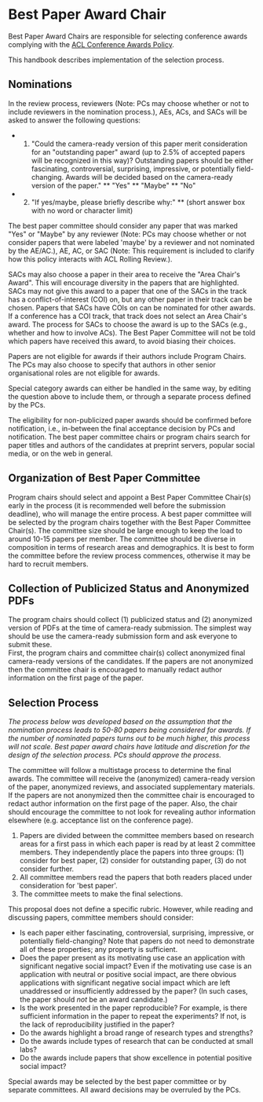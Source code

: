 # Best Paper Award Chair

Best Paper Award Chairs are responsible for selecting conference awards complying with the [ACL Conference Awards Policy](https://www.aclweb.org/adminwiki/index.php/ACL_Conference_Awards_Policy). 

This handbook describes implementation of the selection process. 

## Nominations 

In the review process, reviewers (Note: PCs may choose whether or not to include reviewers in the nomination process.), AEs, ACs, and SACs will be asked to answer the following questions:

* 1. "Could the camera-ready version of this paper merit consideration for an "outstanding paper" award (up to 2.5% of accepted papers will be recognized in this way)? Outstanding papers should be either fascinating, controversial, surprising, impressive, or potentially field-changing. Awards will be decided based on the camera-ready version of the paper."
** "Yes"
** "Maybe"
** "No"
* 2. "If yes/maybe, please briefly describe why:"
** (short answer box with no word or character limit)

The best paper committee should consider any paper that was marked "Yes" or "Maybe" by any reviewer (Note: PCs may choose whether or not consider papers that were labeled 'maybe' by a reviewer and not nominated by the AE/AC.), AE, AC, or SAC (Note:  This requirement is included to clarify how this policy interacts with ACL Rolling Review.).

SACs may also choose a paper in their area to receive the "Area Chair's Award". This will encourage diversity in the papers that are highlighted. SACs may not give this award to a paper that one of the SACs in the track has a conflict-of-interest (COI) on, but any other paper in their track can be chosen. Papers that SACs have COIs on can be nominated for other awards. If a conference has a COI track, that track does not select an Area Chair's award. The process for SACs to choose the award is up to the SACs (e.g., whether and how to involve ACs). The Best Paper Committee will not be told which papers have received this award, to avoid biasing their choices.

Papers are not eligible for awards if their authors include Program Chairs. The PCs may also choose to specify that authors in other senior organisational roles are not eligible for awards.

Special category awards can either be handled in the same way, by editing the question above to include them, or through a separate process defined by the PCs.

The eligibility for non-publicized paper awards should be confirmed before notification, i.e., in-between the final acceptance decision by PCs and notification. The best paper committee chairs or program chairs search for paper titles and authors of the candidates at preprint servers, popular social media, or on the web in general.  

## Organization of Best Paper Committee 

Program chairs should select and appoint a Best Paper Committee Chair(s) early in the process (it is recommended well before the submission deadline), who will manage the entire process. A best paper committee will be selected by the program chairs together with the Best Paper Committee Chair(s). The committee size should be large enough to keep the load to around 10-15 papers per member. The committee should be diverse in composition in terms of research areas and demographics. It is best to form the committee before the review process commences, otherwise it may be hard to recruit members.

## Collection of Publicized Status and Anonymized PDFs
The program chairs should collect (1) publicized status and (2) anonymized version of PDFs at the time of camera-ready submission. The simplest way should be use the camera-ready submission form and ask everyone to submit these.  
First, the program chairs and committee chair(s) collect anonymized final camera-ready versions of the candidates. If the papers are not anonymized then the committee chair is encouraged to manually redact author information on the first page of the paper. 

## Selection Process
*The process below was developed based on the assumption that the nomination process leads to 50-80 papers being considered for awards. If the number of nominated papers turns out to be much higher, this process will not scale.  Best paper award chairs have latitude and discretion for the design of the selection process. PCs should approve the process.*

The committee will follow a multistage process to determine the final awards. The committee will receive the (anonymized) camera-ready version of the paper, anonymized reviews, and associated supplementary materials. If the papers are not anonymized then the committee chair is encouraged to redact author information on the first page of the paper. Also, the chair should encourage the committee to not look for revealing author information elsewhere (e.g. acceptance list on the conference page).
1. Papers are divided between the committee members based on research areas for a first pass in which each paper is read by at least 2 committee members. They independently place the papers into three groups: (1) consider for best paper, (2) consider for outstanding paper, (3) do not consider further.
2. All committee members read the papers that both readers placed under consideration for 'best paper'.
3. The committee meets to make the final selections.

This proposal does not define a specific rubric. However, while reading and discussing papers, committee members should consider:

* Is each paper either fascinating, controversial, surprising, impressive, or potentially field-changing? Note that papers do not need to demonstrate all of these properties; any property is sufficient.
* Does the paper present as its motivating use case an application with significant negative social impact? Even if the motivating use case is an application with neutral or positive social impact, are there obvious applications with significant negative social impact which are left unaddressed or insufficiently addressed by the paper? (In such cases, the paper should *not* be an award candidate.)
* Is the work presented in the paper reproducible? For example, is there sufficient information in the paper to repeat the experiments? If not, is the lack of reproducibility justified in the paper?
* Do the awards highlight a broad range of research types and strengths?
* Do the awards include types of research that can be conducted at small labs?
* Do the awards include papers that show excellence in potential positive social impact?

Special awards may be selected by the best paper committee or by separate committees. All award decisions may be overruled by the PCs.


